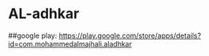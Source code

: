 # AL-adhkar


 
##google play:
https://play.google.com/store/apps/details?id=com.mohammedalmajhali.aladhkar

